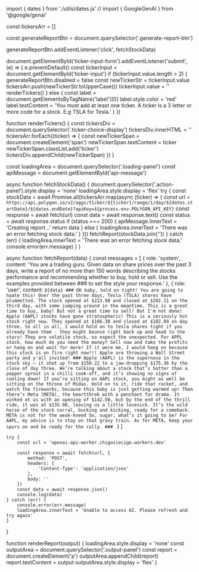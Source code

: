 import { dates } from './utils/dates.js'
// import { GoogleGenAI } from '@google/genai'



const tickersArr = []

const generateReportBtn = document.querySelector('.generate-report-btn')

generateReportBtn.addEventListener('click', fetchStockData)

document.getElementById('ticker-input-form').addEventListener('submit', (e) => {
    e.preventDefault()
    const tickerInput = document.getElementById('ticker-input')
    if (tickerInput.value.length > 2) {
        generateReportBtn.disabled = false
        const newTickerStr = tickerInput.value
        tickersArr.push(newTickerStr.toUpperCase())
        tickerInput.value = ''
        renderTickers()
    } else {
        const label = document.getElementsByTagName('label')[0]
        label.style.color = 'red'
        label.textContent = 'You must add at least one ticker. A ticker is a 3 letter or more code for a stock. E.g TSLA for Tesla.'
    }
})

function renderTickers() {
    const tickersDiv = document.querySelector('.ticker-choice-display')
    tickersDiv.innerHTML = ''
    tickersArr.forEach((ticker) => {
        const newTickerSpan = document.createElement('span')
        newTickerSpan.textContent = ticker
        newTickerSpan.classList.add('ticker')
        tickersDiv.appendChild(newTickerSpan)
    })
}

const loadingArea = document.querySelector('.loading-panel')
const apiMessage = document.getElementById('api-message')

async function fetchStockData() {
    document.querySelector('.action-panel').style.display = 'none'
    loadingArea.style.display = 'flex'
    try {
        const stockData = await Promise.all(tickersArr.map(async (ticker) => {
            const url = `https://api.polygon.io/v2/aggs/ticker/${ticker}/range/1/day/${dates.startDate}/${dates.endDate}?apiKey=${process.env.POLYGON_API_KEY}`
            const response = await fetch(url)
            const data = await response.text()
            const status = await response.status
            if (status === 200) {
                apiMessage.innerText = 'Creating report...'
                return data
            } else {
                loadingArea.innerText = 'There was an error fetching stock data.'
            }
        }))
        fetchReport(stockData.join(''))
    } catch (err) {
        loadingArea.innerText = 'There was an error fetching stock data.'
        console.error(err.message)
    }
}

async function fetchReport(data) {
    const messages = [
        {
            role: 'system',
            content: 'You are a trading guru. Given data on share prices over the past 3 days, write a report of no more than 150 words describing the stocks performance and recommending whether to buy, hold or sell. Use the examples provided between ### to set the style your response.'
        },
        {
            role: 'user',
            content: `${data}
            ###
            OK baby, hold on tight! You are going to haate this! Over the past three days, Tesla (TSLA) shares have plummetted. The stock opened at $223.98 and closed at $202.11 on the third day, with some jumping around in the meantime. This is a great time to buy, baby! But not a great time to sell! But I'm not done! Apple (AAPL) stocks have gone stratospheric! This is a seriously hot stock right now. They opened at $166.38 and closed at $182.89 on day three. So all in all, I would hold on to Tesla shares tight if you already have them - they might bounce right back up and head to the stars! They are volatile stock, so expect the unexpected. For APPL stock, how much do you need the money? Sell now and take the profits or hang on and wait for more! If it were me, I would hang on because this stock is on fire right now!!! Apple are throwing a Wall Street party and y'all invited!
            ###
            Apple (AAPL) is the supernova in the stock sky – it shot up from $150.22 to a jaw-dropping $175.36 by the close of day three. We’re talking about a stock that’s hotter than a pepper sprout in a chilli cook-off, and it’s showing no signs of cooling down! If you’re sitting on AAPL stock, you might as well be sitting on the throne of Midas. Hold on to it, ride that rocket, and watch the fireworks, because this baby is just getting warmed up! Then there’s Meta (META), the heartthrob with a penchant for drama. It winked at us with an opening of $142.50, but by the end of the thrill ride, it was at $135.90, leaving us a little lovesick. It’s the wild horse of the stock corral, bucking and kicking, ready for a comeback. META is not for the weak-kneed So, sugar, what’s it going to be? For AAPL, my advice is to stay on that gravy train. As for META, keep your spurs on and be ready for the rally.
            ###
            `
        }
    ]

    try {
        const url = 'openai-api-worker.chigoziecigo.workers.dev'

        const response = await fetch(url, {
            method: 'POST',
            headers: {
                'Content-Type': 'application/json'
            },
            body: ''
        })
        const data = await response.json()
        console.log(data)
    } catch (err) {
        console.error(err.message)
        loadingArea.innerText = 'Unable to access AI. Please refresh and try again'
    }
}

function renderReport(output) {
    loadingArea.style.display = 'none'
    const outputArea = document.querySelector('.output-panel')
    const report = document.createElement('p')
    outputArea.appendChild(report)
    report.textContent = output
    outputArea.style.display = 'flex'
}
